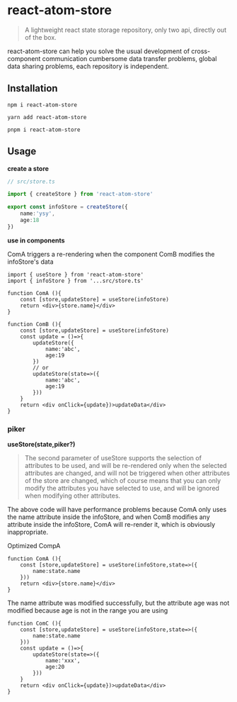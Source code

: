 # react-atom-store

> A lightweight react state storage repository, only two api, directly out of the box.

react-atom-store can help you solve the usual development of cross-component communication cumbersome data transfer problems, global data sharing problems, each repository is independent.



## Installation

```
npm i react-atom-store

yarn add react-atom-store

pnpm i react-atom-store
```



## Usage

**create a store**

```ts
// src/store.ts

import { createStore } from 'react-atom-store'

export const infoStore = createStore({
	name:'ysy',
	age:18
})
```

**use in components**

ComA triggers a re-rendering when the component ComB modifies the infoStore's data

```tsx
import { useStore } from 'react-atom-store'
import { infoStore } from '...src/store.ts'

function ComA (){
	const [store,updateStore] = useStore(infoStore)
    return <div>{store.name}</div>
}

function ComB (){
	const [store,updateStore] = useStore(infoStore)
    const update = ()=>{
        updateStore({
            name:'abc',
            age:19
        })
        // or
        updateStore(state=>({
            name:'abc',
            age:19
        }))
    }
    return <div onClick={update})>updateData</div>
}
```



### piker

**useStore(state,piker?)**

> The second parameter of useStore supports the selection of attributes to be used, and will be re-rendered only when the selected attributes are changed, and will not be triggered when other attributes of the store are changed, which of course means that you can only modify the attributes you have selected to use, and will be ignored when modifying other attributes.

The above code will have performance problems because ComA only uses the name attribute inside the infoStore, and when ComB modifies any attribute inside the infoStore, ComA will re-render it, which is obviously inappropriate.

Optimized CompA

```tsx
function ComA (){
	const [store,updateStore] = useStore(infoStore,state=>({
		name:state.name
	}))
    return <div>{store.name}</div>
}
```



The name attribute was modified successfully, but the attribute age was not modified because age is not in the range you are using

```tsx
function ComC (){
	const [store,updateStore] = useStore(infoStore,state=>({
		name:state.name
	}))
    const update = ()=>{
        updateStore(state=>({
            name:'xxx',
            age:20
        }))
    }
    return <div onClick={update})>updateData</div>
}
```

